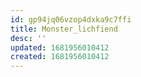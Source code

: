 ```yaml
---
id: gp94jq06vzop4dxka9c7ffi
title: Monster_lichfiend
desc: ''
updated: 1681956010412
created: 1681956010412
---
```

